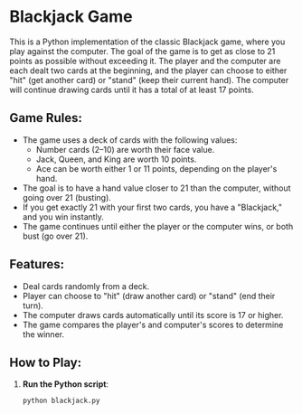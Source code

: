 # Blackjack Game

This is a Python implementation of the classic Blackjack game, where you play against the computer. The goal of the game is to get as close to 21 points as possible without exceeding it. The player and the computer are each dealt two cards at the beginning, and the player can choose to either "hit" (get another card) or "stand" (keep their current hand). The computer will continue drawing cards until it has a total of at least 17 points.

## Game Rules:
- The game uses a deck of cards with the following values:
  - Number cards (2–10) are worth their face value.
  - Jack, Queen, and King are worth 10 points.
  - Ace can be worth either 1 or 11 points, depending on the player's hand.
- The goal is to have a hand value closer to 21 than the computer, without going over 21 (busting).
- If you get exactly 21 with your first two cards, you have a "Blackjack," and you win instantly.
- The game continues until either the player or the computer wins, or both bust (go over 21).

## Features:
- Deal cards randomly from a deck.
- Player can choose to "hit" (draw another card) or "stand" (end their turn).
- The computer draws cards automatically until its score is 17 or higher.
- The game compares the player's and computer's scores to determine the winner.

## How to Play:
1. **Run the Python script**:
   ```bash
   python blackjack.py
